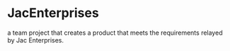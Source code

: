 # JacEnterprises
a team project that creates a product that meets the requirements relayed by Jac Enterprises.
